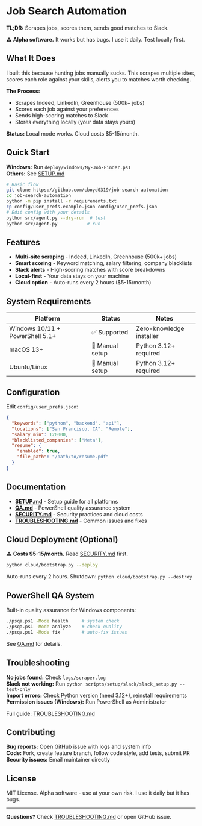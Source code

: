 # Job Search Automation

**TL;DR:** Scrapes jobs, scores them, sends good matches to Slack.

⚠️ **Alpha software.** It works but has bugs. I use it daily. Test locally first.

## What It Does

I built this because hunting jobs manually sucks. This scrapes multiple sites, scores each role against your skills, alerts you to matches worth checking.

**The Process:**
- Scrapes Indeed, LinkedIn, Greenhouse (500k+ jobs)
- Scores each job against your preferences
- Sends high-scoring matches to Slack  
- Stores everything locally (your data stays yours)

**Status:** Local mode works. Cloud costs $5-15/month.

## Quick Start

**Windows:** Run `deploy/windows/My-Job-Finder.ps1`  
**Others:** See [SETUP.md](SETUP.md)

```bash
# Basic flow
git clone https://github.com/cboyd0319/job-search-automation
cd job-search-automation
python -m pip install -r requirements.txt
cp config/user_prefs.example.json config/user_prefs.json
# Edit config with your details  
python src/agent.py --dry-run  # test
python src/agent.py           # run
```

## Features

- **Multi-site scraping** - Indeed, LinkedIn, Greenhouse (500k+ jobs)
- **Smart scoring** - Keyword matching, salary filtering, company blacklists
- **Slack alerts** - High-scoring matches with score breakdowns
- **Local-first** - Your data stays on your machine
- **Cloud option** - Auto-runs every 2 hours ($5-15/month)

## System Requirements

| Platform | Status | Notes |
| --- | --- | --- |
| Windows 10/11 + PowerShell 5.1+ | ✅ Supported | Zero-knowledge installer |
| macOS 13+ | 🚧 Manual setup | Python 3.12+ required |
| Ubuntu/Linux | 🚧 Manual setup | Python 3.12+ required |

## Configuration

Edit `config/user_prefs.json`:

```json
{
  "keywords": ["python", "backend", "api"],
  "locations": ["San Francisco, CA", "Remote"],
  "salary_min": 120000,
  "blacklisted_companies": ["Meta"],
  "resume": {
    "enabled": true,
    "file_path": "/path/to/resume.pdf"
  }
}
```

## Documentation

- **[SETUP.md](SETUP.md)** - Setup guide for all platforms
- **[QA.md](QA.md)** - PowerShell quality assurance system
- **[SECURITY.md](SECURITY.md)** - Security practices and cloud costs
- **[TROUBLESHOOTING.md](TROUBLESHOOTING.md)** - Common issues and fixes

## Cloud Deployment (Optional)

⚠️ **Costs $5-15/month.** Read [SECURITY.md](SECURITY.md) first.

```bash
python cloud/bootstrap.py --deploy
```

Auto-runs every 2 hours. Shutdown: `python cloud/bootstrap.py --destroy`

## PowerShell QA System

Built-in quality assurance for Windows components:

```bash
./psqa.ps1 -Mode health     # system check
./psqa.ps1 -Mode analyze    # check quality  
./psqa.ps1 -Mode fix        # auto-fix issues
```

See [QA.md](QA.md) for details.

## Troubleshooting

**No jobs found:** Check `logs/scraper.log`  
**Slack not working:** Run `python scripts/setup/slack/slack_setup.py --test-only`  
**Import errors:** Check Python version (need 3.12+), reinstall requirements  
**Permission issues (Windows):** Run PowerShell as Administrator

Full guide: [TROUBLESHOOTING.md](TROUBLESHOOTING.md)

## Contributing

**Bug reports:** Open GitHub issue with logs and system info  
**Code:** Fork, create feature branch, follow code style, add tests, submit PR  
**Security issues:** Email maintainer directly

## License

MIT License. Alpha software - use at your own risk. I use it daily but it has bugs.

---

**Questions?** Check [TROUBLESHOOTING.md](TROUBLESHOOTING.md) or open GitHub issue.